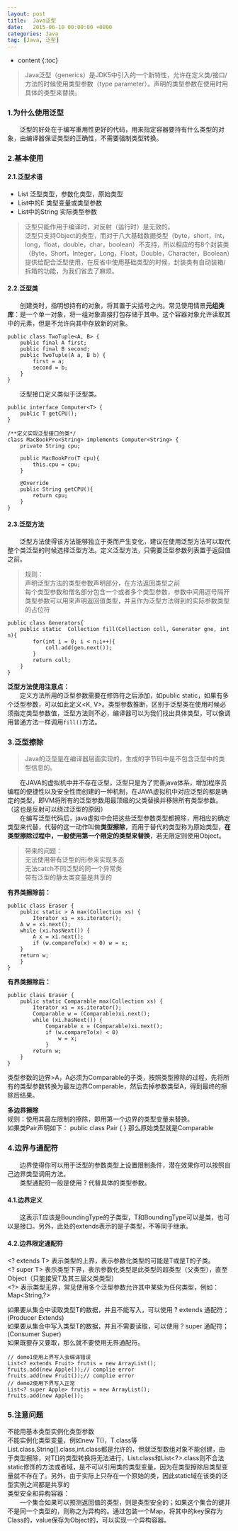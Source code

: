 ```yaml
---
layout: post
title:  Java泛型
date:   2015-06-10 00:00:00 +0800
categories: Java
tag: [Java, 泛型]
---
```


* content
{:toc}

> Java泛型（generics）是JDK5中引入的一个新特性，允许在定义类/接口/方法的时候使用类型参数（type parameter）。声明的类型参数在使用时用具体的类型来替换。

### 1.为什么使用泛型 ###
&emsp;&emsp;泛型的好处在于编写重用性更好的代码，用来指定容器要持有什么类型的对象，由编译器保证类型的正确性，不需要强制类型转换。

### 2.基本使用 ###
#### 2.1.泛型术语 ####
+ List 泛型类型，参数化类型，原始类型
+ List中的E 类型变量或类型参数
+ List中的String 实际类型参数

> 泛型只能作用于编译时，对反射（运行时）是无效的。   
泛型只支持Object的类型，而对于八大基础数据类型（byte，short，int，long，float，double，char，boolean）不支持，所以相应的有8个封装类（Byte，Short，Integer，Long，Float，Double，Character，Boolean）提供给配合泛型使用，在反省中使用基础类型的时候，封装类有自动装箱/拆箱的功能，为我们省去了麻烦。

#### 2.2.泛型类 ####
&emsp;&emsp;创建类时，指明想持有的对象，将其置于尖括号之内。常见使用情景**元组类库**：是一个单一对象，将一组对象直接打包存储于其中。这个容器对象允许读取其中的元素，但是不允许向其中存放新的对象。
```
public class TwoTuple<A, B> {
    public final A first;
    public final B second;
    public TwoTuple(A a, B b) {  
        first = a;
        second = b;
    }
}
```

&emsp;&emsp;泛型接口定义类似于泛型类。
```
public interface Computer<T> {
    public T getCPU();
}

/**定义实现泛型接口的类*/
class MacBookPro<String> implements Computer<String> {
    private String cpu;

    public MacBookPro(T cpu){
        this.cpu = cpu;
    }

    @Override
    public String getCPU(){
        return cpu;
    }
}
```

#### 2.3.泛型方法 ####
&emsp;&emsp;泛型方法使得该方法能够独立于类而产生变化，建议在使用泛型方法可以取代整个类泛型的时候选择泛型方法。定义泛型方法，只需要泛型参数列表置于返回值之前。

> 规则：   
声明泛型方法的类型参数声明部分，在方法返回类型之前    
每个类型参数和僧名部分包含一个或者多个类型参数，参数中间用逗号隔开    
类型参数可以用来声明返回值类型，并且作为泛型方法得到的实际参数类型的占位符   

```
public class Generators{
    public static  Collection fill(Collection coll, Generator gne, int n){
        for(int i = 0; i < n;i++){
            coll.add(gen.next());
        }
        return coll;
    }
}
```
**泛型方法使用注意点：**   
&emsp;&emsp;定义方法所用的泛型参数需要在修饰符之后添加，如public static，如果有多个泛型参数，可以如此定义<K, V>。类型参数推断，区别于泛型类在使用时候必须指定类型参数值，泛型方法则不必，编译器可以为我们找出具体类型，可以像调用普通方法一样调用`fill()`方法。

### 3.泛型擦除 ###
> Java的泛型是在编译器层面实现的，生成的字节码中是不包含泛型中的类型信息的。

&emsp;&emsp;在JAVA的虚拟机中并不存在泛型，泛型只是为了完善java体系，增加程序员编程的便捷性以及安全性而创建的一种机制，在JAVA虚拟机中对应泛型的都是确定的类型，即VM将所有的泛型参数用最顶级的父类替换并移除所有类型参数。（这也是反射可以绕过泛型的原因）  
&emsp;&emsp;在编写泛型代码后，java虚拟中会把这些泛型参数类型都擦除，用相应的确定类型来代替，代替的这一动作叫做**类型擦除**，而用于替代的类型称为原始类型，**在类型擦除过程中，一般使用第一个限定的类型来替换**，若无限定则使用Object。

> 带来的问题：   
无法使用带有泛型的形参来实现多态   
无法catch不同泛型的同一个异常类    
带有泛型的静太类变量是共享的    

**有界类擦除前：**
```
public class Eraser {    
    public static > A max(Collection xs) { 
        Iterator xi = xs.iterator(); 
	A w = xi.next(); 
	while (xi.hasNext()) { 
	    A x = xi.next(); 
	    if (w.compareTo(x) < 0) w = x; 
	} 
	return w; 
    } 
}
```

**有界类擦除后：**
```
public class Eraser {    
    public static Comparable max(Collection xs) {        
        Iterator xi = xs.iterator();        
        Comparable w = (Comparable)xi.next();        
        while (xi.hasNext()) {            
            Comparable x = (Comparable)xi.next();            
            if (w.compareTo(x) < 0)                
                w = x;        
            }        
        return w;    
    }
}
```

类型参数的边界>A，A必须为Comparable的子类，按照类型擦除的过程，先将所有的类型参数转换为最左边界Comparable，然后去掉参数类型A，得到最终的擦除后结果。

**多边界擦除**     
规则：使用其最左限制的擦除，即用第一个边界的类型变量来替换。  
如果类Pair声明如下：
    public class Pair { }
那么原始类型就是Comparable

### 4.边界与通配符 ###
&emsp;&emsp;边界使得你可以用于泛型的参数类型上设置限制条件，潜在效果你可以按照自己边界类型调用方法。   
&emsp;&emsp;类型通配符一般是使用 ? 代替具体的类型参数。   

#### 4.1.边界定义 ####
&emsp;&emsp;这表示T应该是BoundingType的子类型，T和BoundingType可以是类，也可以是接口。另外，此处的extends表示的是子类型，不等同于继承。

#### 4.2.边界限定通配符 ####
\<? extends T\> 表示类型的上界，表示参数化类型的可能是T或是T的子类。     
\<? super T\> 表示类型下界，表示参数化类型是此类型的超类型（父类型），直至Object（只能接受T及其三层父类类型）       
\<?\> 表示类型无界，常见使用多个泛型参数允许其中某些为任何类型，例如：Map<String,?>      

如果要从集合中读取类型T的数据，并且不能写入，可以使用 ? extends 通配符；(Producer Extends)   
如果要从集合中写入类型T的数据，并且不需要读取，可以使用 ? super 通配符；(Consumer Super)   
如果既要存又要取，那么就不要使用无界通配符。 
```
// demo1使用上界写入会编译错误
List<? extends Fruit> frutis = new ArrayList();
fruits.add(new Apple());// complie error
fruits.add(new Fruit());// complie error
// demo2使用下界写入正常
List<? super Apple> frutis = new ArrayList();
fruits.add(new Apple());
```

### 5.注意问题 ###
不能用基本类型实例化类型参数   
不能实例化类型变量，例如new T()，T.class等   
List.class,String[].class,int.class都是允许的，但就泛型数组对象不能创建，由于类型擦除，对T[]的类型转换将无法进行，List.class和List<?>.class则不合法   
static修饰的方法或者域，是不可以引用类的类型变量，因为在类型擦除后类型变量就不存在了。另外，由于实际上只存在一个原始的类，因此static域在该类的泛型实例之间都是共享的    
类型安全和异构容器：    
&emsp;&emsp;一个集合如果可以预测返回值的类型，则是类型安全的；如果这个集合的键并不是同一个类型的，则称之为异构的。通过包装一个Map，将其中的key保存为Class的，value保存为Object的，可以实现一个异构容器。